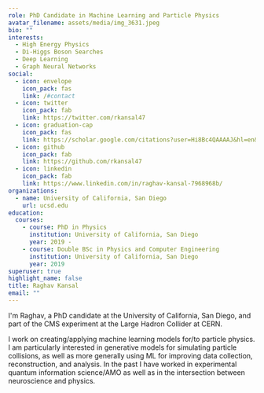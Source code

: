 ```yaml
---
role: PhD Candidate in Machine Learning and Particle Physics
avatar_filename: assets/media/img_3631.jpeg
bio: ""
interests:
  - High Energy Physics
  - Di-Higgs Boson Searches
  - Deep Learning
  - Graph Neural Networks
social:
  - icon: envelope
    icon_pack: fas
    link: /#contact
  - icon: twitter
    icon_pack: fab
    link: https://twitter.com/rkansal47
  - icon: graduation-cap
    icon_pack: fas
    link: https://scholar.google.com/citations?user=Hi8Bc4QAAAAJ&hl=en&oi=ao
  - icon: github
    icon_pack: fab
    link: https://github.com/rkansal47
  - icon: linkedin
    icon_pack: fab
    link: https://www.linkedin.com/in/raghav-kansal-7968968b/
organizations:
  - name: University of California, San Diego
    url: ucsd.edu
education:
  courses:
    - course: PhD in Physics
      institution: University of California, San Diego
      year: 2019 -
    - course: Double BSc in Physics and Computer Engineering
      institution: University of California, San Diego
      year: 2019
superuser: true
highlight_name: false
title: Raghav Kansal
email: ""
---
```

I'm Raghav, a PhD candidate at the University of California, San Diego, and part of the CMS experiment at the Large Hadron Collider at CERN.

I work on creating/applying machine learning models for/to particle physics. I am particularly interested in generative models for simulating particle collisions, as well as more generally using ML for improving data collection, reconstruction, and analysis. In the past I have worked in experimental quantum information science/AMO as well as in the intersection between neuroscience and physics.

